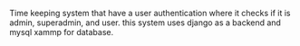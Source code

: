 Time keeping system that have a user authentication where it checks if it is admin, superadmin, and user. this system uses django as a backend and mysql xammp for database.
